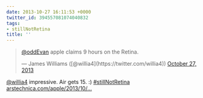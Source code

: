 ```yaml
---
date: 2013-10-27 16:11:53 +0000
twitter_id: 394557081074040832
tags:
- stillNotRetina
title: ''
---
```


<blockquote class="twitter-tweet"><p lang="en" dir="ltr"><a href="https://twitter.com/oddEvan?ref_src=twsrc%5Etfw">@oddEvan</a> apple claims 9 hours on the Retina.</p>&mdash; James Williams ([@willia4](https://twitter.com/willia4)) <a href="https://twitter.com/willia4/status/394556520526274561?ref_src=twsrc%5Etfw">October 27, 2013</a></blockquote>
<script async src="https://platform.twitter.com/widgets.js" charset="utf-8"></script>

[@willia4](https://twitter.com/willia4) impressive. Air gets 15. :) [#stillNotRetina](https://twitter.com/hashtag/stillNotRetina) [arstechnica.com/apple/2013/10/…](http://arstechnica.com/apple/2013/10/os-x-10-9/18/)

